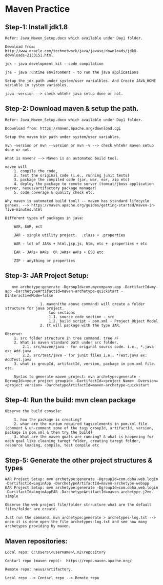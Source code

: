 # Maven Practice

## Step-1: Install jdk1.8
	
	Refer: Java_Maven_Setup.docx which available under Day1 folder.

	Download from: http://www.oracle.com/technetwork/java/javase/downloads/jdk8-downloads-2133151.html
	
	jdk - java development kit - code compilation

	jre - java runtime environment - to run the java applications

	Setup the jdk path under system/user varialbles. And Create JAVA_HOME variable in system variables.

	java -version --> check whtehr java setup done or not.

## Step-2: Download maven & setup the path.

	Refer: Java_Maven_Setup.docx which available under Day1 folder.
	
	Doownload from: https://maven.apache.org/download.cgi
	
	Setup the maven bin path under system/user variables.
	
	mvn -version or mvn --version or mvn -v --> check whtehr maven setup done or not.

	What is maven? --> Maven is an automated build tool.

	maven will
		1. compile the code, 
		2. test the original code (i.e., running junit tests)
		3. package the compiled code (jar, war, ear, zip etc)
		4. deploy the package to remote server (tomcat/jboss application server, nexus/artifactory package manager)
		5. code coverage & quality check etc.

	Why maven is automated build tool? -- maven has standard lifecycle pahses. --> https://maven.apache.org/guides/getting-started/maven-in-five-minutes.html

	Different types of packages in java:

		WAR, EAR, ect

		JAR - single utility project.  .class + .properties

		WAR - lot of JARs + html,jsp,js, htm, etc + .properties + etc

		EAR - JARs+ WARs  OR JARs+ WARs + ESB etc

		ZIP - anything or properties

## Step-3: JAR Project Setup: 
          
	   mvn archetype:generate -DgroupId=com.mycompany.app -DartifactId=my-app -DarchetypeArtifactId=maven-archetype-quickstart -DinteractiveMode=false

					1. maven(the above command) will create a folder structure for java project.
						two sections
						1.1. source code section - src
						1.2. build script - pom.xml - Project Object Model
					2. It will package with the type JAR.
          
	Observe:
		1. src folder structure in tree command. tree /F
		2. What is maven standard path under src folder.
			2.1. src/maven/java - for original sourcs code. i.e., *.java ex: Add.java
			2.2. src/test/java - for junit files i.e., *Test.java ex: AddTest.java
		3. what is groupId, artifactId, version, package in pom.xml file. etc.
				
        Syntax to generate maven project: mvn archetype:generate -DgroupId=<your project groupid> -DartifactId=<project Name> -Dversion=<project version> -DarchetypeArtifactId=maven-archetype-quickstart

## Step-4: Run the build: mvn clean package

	Observe the build console:

		1. how the package is creating?
		2. whar are the minium required tags/elements in pom.xml file. (comment & un-comment some of the tags groupId, artifactId, version, package in pom.xml & then try the build)
		3. What are the maven goals are running? & what is happening for each goal like cleaning taregt folder, creating taregt folder, resource loading, compile, test compile etc

## Step-5: Generate the other project structures & types

	WAR Project Setup: mvn archetype:generate -DgroupId=com.doha.web.login -DartifactId=LoginApp -DarchetypeArtifactId=maven-archetype-webapp
	EAR Project Setup: mvn archetype:generate -DgroupId=com.doha.web.login -DartifactId=LoginAppEAR -DarchetypeArtifactId=maven-archetype-j2ee-simple

	Observe the web project file/folder strructure what are the default files/folder are creatd.

	Just run the command: mvn archetype:generate > archetypes-log.txt --> once it is done open the file archetypes-log.txt and see how many archetypes providing by maven.


## Maven repositories:

	Local repo: C:\Users\<username>\.m2\repository

	Centarl repo (maven repo):  https://repo.maven.apache.org/

	Remote repo: nexus/artifactory.
	
	Local repo --> Centarl repo --> Remote repo
